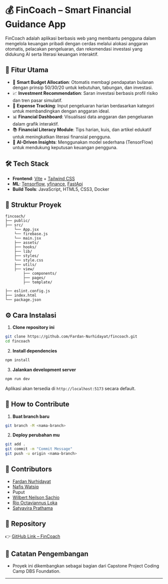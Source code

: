# 💰 FinCoach – Smart Financial Guidance App

FinCoach adalah aplikasi berbasis web yang membantu pengguna dalam mengelola keuangan pribadi dengan cerdas melalui alokasi anggaran otomatis, pelacakan pengeluaran, dan rekomendasi investasi yang didukung AI serta literasi keuangan interaktif.

## 🚀 Fitur Utama

- 🔢 **Smart Budget Allocation**: Otomatis membagi pendapatan bulanan dengan prinsip 50/30/20 untuk kebutuhan, tabungan, dan investasi.
- 📈 **Investment Recommendation**: Saran investasi berbasis profil risiko dan tren pasar simulatif.
- 🧮 **Expense Tracking**: Input pengeluaran harian berdasarkan kategori untuk membandingkan dengan anggaran ideal.
- 📊 **Financial Dashboard**: Visualisasi data anggaran dan pengeluaran dalam grafik interaktif.
- 📚 **Financial Literacy Module**: Tips harian, kuis, dan artikel edukatif untuk meningkatkan literasi finansial pengguna.
- 🧠 **AI-Driven Insights**: Menggunakan model sederhana (TensorFlow) untuk mendukung keputusan keuangan pengguna.

## 🛠️ Tech Stack

- **Frontend**: [Vite](https://vitejs.dev/) + [Tailwind CSS](https://tailwindcss.com/)
- **ML**: [Tensorflow](https://www.tensorflow.org/), [yfinance](https://ranaroussi.github.io/yfinance/), [FastApi](https://fastapi.tiangolo.com/)
- **Build Tools**: JavaScript, HTML5, CSS3, Docker

## 📂 Struktur Proyek

```
fincoach/
├── public/
├── src/
    └── App.jsx
    └── firebase.js
    └── main.jsx
    ├── assets/
    ├── hooks/
    ├── lib/
    ├── styles/
    └── style.css
    ├── utils/
    ├── view/
        ├── components/
        ├── pages/
        ├── template/

├── eslint.config.js
├── index.html
└── package.json
```

## ⚙️ Cara Instalasi

1. **Clone repository ini**

```bash
git clone https://github.com/Fardan-Nurhidayat/fincoach.git
cd fincoach
```

2. **Install dependencies**

```bash
npm install
```

3. **Jalankan development server**

```bash
npm run dev
```

Aplikasi akan tersedia di `http://localhost:5173` secara default.

## 🤝 How to Contribute

1. **Buat branch baru**

```bash
git branch -M <nama-branch>
```

2. **Deploy perubahan mu**

```bash
git add .
git commit -m "Commit Message"
git push -u origin <nama-branch>
```

## 👥 Contributors

- [Fardan Nurhidayat](https://github.com/Fardan-Nurhidayat)
- [Nafis Watsiq](https://github.com/nafiswatsiq)
- Puput
- [Wilbert Neilson Sachio](https://github.com/WilbertNeilsonSachio)
- [Rio Octaviannus Loka](https://github.com/RioOctaviannusLoka)
- [Satyavira Prathama](https://github.com/Satyavira)

## 🔗 Repository

👉 [GitHub Link – FinCoach](https://github.com/Fardan-Nurhidayat/fincoach)

## 📌 Catatan Pengembangan

- Proyek ini dikembangkan sebagai bagian dari Capstone Project Coding Camp DBS Foundation.

---
